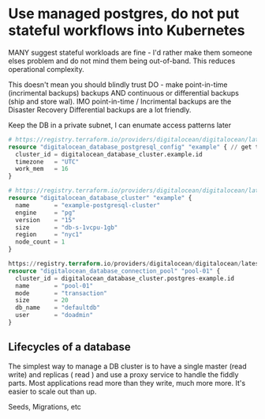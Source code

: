 # Use managed postgres, do not put stateful workflows into Kubernetes

MANY suggest stateful workloads are fine - I'd rather make them someone elses problem and do not mind them being out-of-band. This reduces operational complexity.

This doesn't mean you should blindly trust DO - make point-in-time (incrimental backups) backups AND continuous or differential backups (ship and store wal).
IMO point-in-time / Incrimental backups are the Disaster Recovery
Differential backups are a lot friendly.

Keep the DB in a private subnet, I can enumate access patterns later


``` snippet.tf
# https://registry.terraform.io/providers/digitalocean/digitalocean/latest/docs/resources/database_postgresql_config
resource "digitalocean_database_postgresql_config" "example" { // get these from the current deployment
  cluster_id = digitalocean_database_cluster.example.id
  timezone   = "UTC"
  work_mem   = 16
}

# https://registry.terraform.io/providers/digitalocean/digitalocean/latest/docs/resources/database_cluster
resource "digitalocean_database_cluster" "example" {
  name       = "example-postgresql-cluster"
  engine     = "pg"
  version    = "15"
  size       = "db-s-1vcpu-1gb"
  region     = "nyc1"
  node_count = 1
}

https://registry.terraform.io/providers/digitalocean/digitalocean/latest/docs/resources/database_connection_pool
resource "digitalocean_database_connection_pool" "pool-01" {
  cluster_id = digitalocean_database_cluster.postgres-example.id
  name       = "pool-01"
  mode       = "transaction"
  size       = 20
  db_name    = "defaultdb"
  user       = "doadmin"
}

```

## Lifecycles of a database

The simplest way to manage a DB cluster is to have a single master (read write) and replicas ( read ) and use a proxy service to handle the fiddly parts.
Most applications read more than they write, much more more. It's easier to scale out than up.

Seeds,
Migrations,
etc